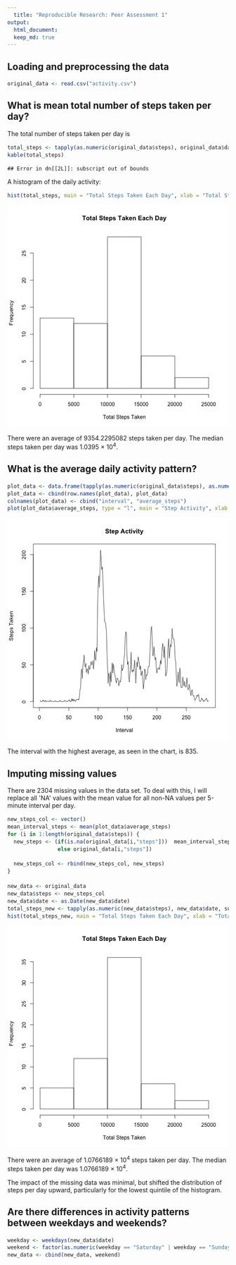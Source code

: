 ```yaml
---
  title: "Reproducible Research: Peer Assessment 1"
output: 
  html_document:
  keep_md: true
---
```

  
  
## Loading and preprocessing the data

```r
original_data <- read.csv("activity.csv")
```


## What is mean total number of steps taken per day?
The total number of steps taken per day is 

```r
total_steps <- tapply(as.numeric(original_data$steps), original_data$date, sum, na.rm = TRUE)
kable(total_steps)
```

```
## Error in dn[[2L]]: subscript out of bounds
```


A histogram of the daily activity:

```r
hist(total_steps, main = "Total Steps Taken Each Day", xlab = "Total Steps Taken")
```

![plot of chunk hist](figure/hist-1.png) 

There were an average of 9354.2295082 steps taken per day.
The median steps taken per day was 1.0395 &times; 10<sup>4</sup>.


## What is the average daily activity pattern?

```r
plot_data <- data.frame(tapply(as.numeric(original_data$steps), as.numeric(original_data$interval), mean, na.rm = TRUE))
plot_data <- cbind(row.names(plot_data), plot_data)
colnames(plot_data) <- cbind("interval", "average_steps")
plot(plot_data$average_steps, type = "l", main = "Step Activity", xlab = "Interval", ylab = "Steps Taken")
```

![plot of chunk average_daily_activity](figure/average_daily_activity-1.png) 

The interval with the highest average, as seen in the chart, is 835.


## Imputing missing values
There are 2304 missing values in the data set.
To deal with this, I will replace all 'NA' values with the mean value for all non-NA values per 5-minute interval per day.


```r
new_steps_col <- vector()
mean_interval_steps <- mean(plot_data$average_steps)
for (i in 1:length(original_data$steps)) {
  new_steps <- (if(is.na(original_data[i,"steps"]))  mean_interval_steps
                else original_data[i,"steps"])
  
  new_steps_col <- rbind(new_steps_col, new_steps)
}

new_data <- original_data
new_data$steps <- new_steps_col
new_data$date <- as.Date(new_data$date)
total_steps_new <- tapply(as.numeric(new_data$steps), new_data$date, sum, na.rm = TRUE)
hist(total_steps_new, main = "Total Steps Taken Each Day", xlab = "Total Steps Taken")
```

![plot of chunk missing_values](figure/missing_values-1.png) 

There were an average of 1.0766189 &times; 10<sup>4</sup> steps taken per day.
The median steps taken per day was 1.0766189 &times; 10<sup>4</sup>.

The impact of the missing data was minimal, but shifted the distribution of steps per day upward, particularly for the lowest quintile of the histogram.

## Are there differences in activity patterns between weekdays and weekends?

```r
weekday <- weekdays(new_data$date)
weekend <- factor(as.numeric(weekday == "Saturday" | weekday == "Sunday"), labels = c("weekday", "weekend"))
new_data <- cbind(new_data, weekend)
```
